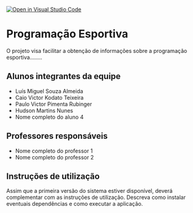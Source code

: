 [![Open in Visual Studio Code](https://classroom.github.com/assets/open-in-vscode-c66648af7eb3fe8bc4f294546bfd86ef473780cde1dea487d3c4ff354943c9ae.svg)](https://classroom.github.com/online_ide?assignment_repo_id=8436273&assignment_repo_type=AssignmentRepo)
# Programação Esportiva
O projeto visa facilitar a obtenção de informações sobre a programação esportiva........

## Alunos integrantes da equipe

* Luís Miguel Souza Almeida
* Caio Victor Kodato Teixeira
* Paulo Victor Pimenta Rubinger
* Hudson Martins Nunes
* Nome completo do aluno 4

## Professores responsáveis

* Nome completo do professor 1
* Nome completo do professor 2

## Instruções de utilização

Assim que a primeira versão do sistema estiver disponível, deverá complementar com as instruções de utilização. Descreva como instalar eventuais dependências e como executar a aplicação.

